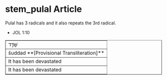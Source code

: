 # stem_pulal Article
Pulal has 3 radicals and it also repeats the 3rd radical. 

* JOL 1:10
<table border="1" class="docutils">
<colgroup>
<col width="100%" />
</colgroup>
<tbody valign="top">
<tr class="row-odd"><td>שֻׁדַּ֣ד</td>
</tr>
<tr class="row-even"><td>šuddad **[Provisional Transliteration]**</td>
</tr>
<tr class="row-odd"><td>It has been devastated</td>
</tr>
<tr class="row-even"><td>It has been devastated</td>
</tr>
</tbody>
</table>